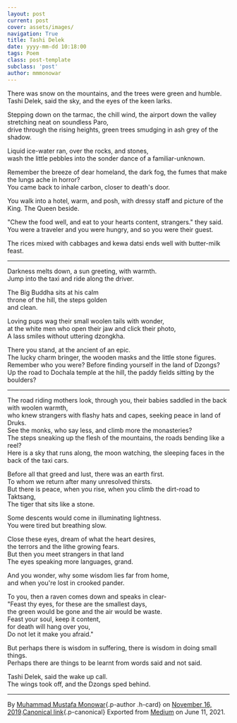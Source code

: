 ```yaml
---
layout: post
current: post
cover: assets/images/
navigation: True
title: Tashi Delek 
date: yyyy-mm-dd 10:18:00
tags: Poem
class: post-template
subclass: 'post'
author: mmmonowar
---
```


There was snow on the mountains, and the trees were green and humble.\
Tashi Delek, said the sky, and the eyes of the keen larks.

Stepping down on the tarmac, the chill wind, the airport down the valley
stretching neat on soundless Paro,\
drive through the rising heights, green trees smudging in ash grey of
the shadow.

Liquid ice-water ran, over the rocks, and stones,\
wash the little pebbles into the sonder dance of a familiar-unknown.

Remember the breeze of dear homeland, the dark fog, the fumes that make
the lungs ache in horror?\
You came back to inhale carbon, closer to death's door.

You walk into a hotel, warm, and posh, with dressy staff and picture of
the King. The Queen beside.

"Chew the food well, and eat to your hearts content, strangers." they
said.\
You were a traveler and you were hungry, and so you were their guest.

The rices mixed with cabbages and kewa datsi ends well with butter-milk
feast.

---

Darkness melts down, a sun greeting, with warmth.\
Jump into the taxi and ride along the driver.

The Big Buddha sits at his calm\
throne of the hill, the steps golden\
and clean.

Loving pups wag their small woolen tails with wonder,\
at the white men who open their jaw and click their photo,\
A lass smiles without uttering dzongkha.

There you stand, at the ancient of an epic.\
The lucky charm bringer, the wooden masks and the little stone figures.\
Remember who you were? Before finding yourself in the land of Dzongs?\
Up the road to Dochala temple at the hill, the paddy fields sitting by
the boulders?

---

The road riding mothers look, through you, their babies saddled in the
back with woolen warmth,\
who knew strangers with flashy hats and capes, seeking peace in land of
Druks.\
See the monks, who say less, and climb more the monasteries?\
The steps sneaking up the flesh of the mountains, the roads bending like
a reel?\
Here is a sky that runs along, the moon watching, the sleeping faces in
the back of the taxi cars.

Before all that greed and lust, there was an earth first.\
To whom we return after many unresolved thirsts.\
But there is peace, when you rise, when you climb the dirt-road to
Taktsang,\
The tiger that sits like a stone.

Some descents would come in illuminating lightness.\
You were tired but breathing slow.

Close these eyes, dream of what the heart desires,\
the terrors and the lithe growing fears.\
But then you meet strangers in that land\
The eyes speaking more languages, grand.

And you wonder, why some wisdom lies far from home,\
and when you're lost in crooked pander.

To you, then a raven comes down and speaks in clear-\
"Feast thy eyes, for these are the smallest days,\
the green would be gone and the air would be waste.\
Feast your soul, keep it content,\
for death will hang over you,\
Do not let it make you afraid."

But perhaps there is wisdom in suffering, there is wisdom in doing small
things.\
Perhaps there are things to be learnt from words said and not said.

Tashi Delek, said the wake up call.\
The wings took off, and the Dzongs sped behind.

---

By [Muhammad Mustafa Monowar](https://medium.com/@mmmonowar){.p-author
.h-card} on [November 16, 2019](https://medium.com/p/3eab521b8e4f).[Canonical
link](https://medium.com/@mmmonowar/tashi-delek-3eab521b8e4f){.p-canonical}
Exported from [Medium](https://medium.com) on June 11, 2021.
